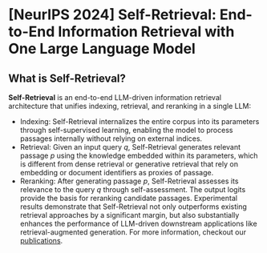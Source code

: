 # [NeurIPS 2024] Self-Retrieval: End-to-End Information Retrieval with One Large Language Model
## What is Self-Retrieval?

**Self-Retrieval** is an end-to-end LLM-driven information retrieval architecture that unifies indexing, retrieval, and reranking in a single LLM:
- Indexing: Self-Retrieval internalizes the entire corpus into its parameters through self-supervised learning, enabling the model to process passages internally without relying on external indices.
- Retrieval: Given an input query $q$, Self-Retrieval generates relevant passage $p$ using the knowledge embedded within its parameters, which is different from dense retrieval or generative retrieval that rely on embedding or document identifiers as proxies of passage.
- Reranking: After generating passage $p$, Self-Retrieval assesses its relevance to the query $q$ through self-assessment. The output logits provide the basis for reranking candidate passages.
Experimental results demonstrate that Self-Retrieval not only outperforms existing retrieval approaches by a significant margin, but also substantially enhances the performance of LLM-driven downstream applications like retrieval-augmented generation. 
For more information, checkout our [publications](https://arxiv.org/pdf/2403.00801).
